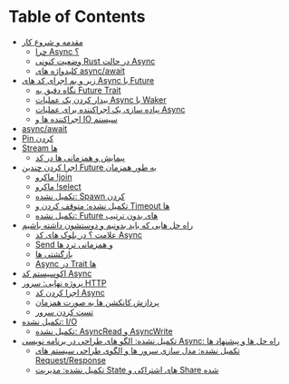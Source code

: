 # Table of Contents

- [مقدمه و شروع کار](01_getting_started/01_chapter.md)
  - [چرا Async ؟](01_getting_started/02_why_async.md)
  - [وضعیت کنونی Rust در حالت Async](01_getting_started/03_state_of_async_rust.md)
  - [کلیدواژه های async/await](01_getting_started/04_async_await_primer.md)
- [زیر و بم اجرای کد های Async با Future](02_execution/01_chapter.md)
  - [نگاه دقیق به Future Trait](02_execution/02_future.md)
  - [بیدار کردن یک عملیات Async با Waker](02_execution/03_wakeups.md)
  - [پیاده سازی یک اجراکننده برای عملیات Async](02_execution/04_executor.md)
  - [اجراکننده ها و IO سیستم](02_execution/05_io.md)
- [async/await](03_async_await/01_chapter.md)
- [Pin کردن](04_pinning/01_chapter.md)
- [Stream ها](05_streams/01_chapter.md)
  - [پیمایش و همزمانی ها در کد](05_streams/02_iteration_and_concurrency.md)
- [اجرا کردن چندین Future به طور همزمان](06_multiple_futures/01_chapter.md)
  - [ماکرو !join](06_multiple_futures/02_join.md)
  - [ماکرو !select](06_multiple_futures/03_select.md)
  - [تکمیل نشده: Spawn کردن]()
  - [تکمیل نشده: متوقف کردن و Timeout ها]()
  - [تکمیل نشده: Future های بدون ترتیب]()
- [راه حل هایی که باید بدونیم و دوستشون داشته باشیم](07_workarounds/01_chapter.md)
  - [علامت ؟ در بلوک های کد Async](07_workarounds/02_err_in_async_blocks.md)
  - [Send و همزمانی ترد ها](07_workarounds/03_send_approximation.md)
  - [بازگشتی ها](07_workarounds/04_recursion.md)
  - [Async در Trait ها](07_workarounds/05_async_in_traits.md)
- [اکوسیستم کد Async](08_ecosystem/00_chapter.md)
- [پروژه نهایی: سرور HTTP](09_example/00_intro.md)
  - [اجرا کردن کد Async](09_example/01_running_async_code.md)
  - [پردازش کانکشن ها به صورت همزمان](09_example/02_handling_connections_concurrently.md)
  - [تست کردن سرور](09_example/03_tests.md)
- [تکمیل نشده: I/O]()
  - [تکمیل نشده: AsyncRead و AsyncWrite]()
- [تکمیل نشده: الگو های طراحی در برنامه نویسی Async: راه حل ها و پیشنهاد ها]()
  - [تکمیل نشده: مدل سازی سرور ها و الگوی طراحی سیستم های Request/Response]()
  - [تکمیل نشده: مدیریت State های اشتراکی و Share شده]()
